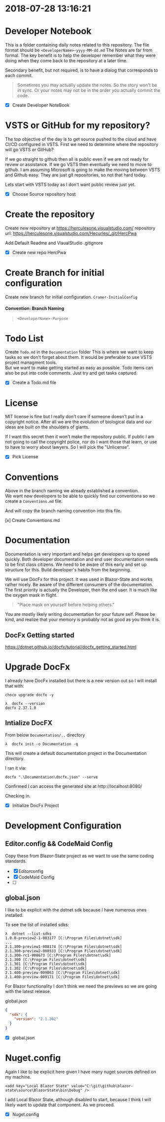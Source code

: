 # 2018-07-28 13:16:21

# Developer Notebook
This is a folder containing daily notes related to this repository.
The file format should be `<DeveloperName>-yyyy-MM-dd.md`
The Notes are far from formal.  The key benefit is to help the developer
remember what they were doing when they come back to the repository at a later time.

Secondary benefit, but not required, is to have a dialog that corresponds to each commit.

> Sometimes you may actually update the notes. So the story won't be in sync.
> Or your notes may not be in the order you actually commit the code. 

- [X] Create Developer NoteBook

# VSTS or GitHub for my repository?

The top objective of the day is to get source pushed to the cloud and have CI/CD configured in VSTS.
First we need to determine where the repository will go VSTS or GitHub?

If we go straight to github then all is public even if we are not ready for review or
assistance.  If we go VSTS then eventually we need to move to github.
I am assuming Microsoft is going to make the moving between VSTS and Github easy.
They are just git repositories, so not that hard today.

Lets start with VSTS today as I don't want public review just yet.

- [x] Choose Source repository host

# Create the repository

Create new repository at https://herculesone.visualstudio.com/
repository url: https://herculesone.visualstudio.com/Hecurles/_git/HercPwa

Add Default Readme and VisualStudio .gitignore 

- [x] Create new repo HercPwa

# Create Branch for initial configuration

Create new branch for initial configuration. `Cramer-InitialConfig`

#### Convention: Branch Naming
> `<DeveloperName>-Purpose`
> 
# Todo List

Create `Todo.md` in the `Documentation` folder
This is where we want to keep tasks so we don't forget about them.
It would be preferable to use VSTS project managment tools.  
But we want to make getting started as easy as possible.
Todo items can also be put into code comments.
Just try and get tasks captured.

- [X] Create a Todo.md file 

# License

MIT license is fine but I really don't care if someone doesn't put in a copyright notice.
After all we are the evolution of biological data and our ideas are built on 
the shoulders of giants.  

If I want this secret then it won't make the repository public.
If public I am not going to call the copyright police, nor do I want those that learn,
or use to have to worry about lawyers.
So I will pick the "Unlicense".

- [X] Pick License


# Conventions

Above in the branch naming we already established a convention.  
We want new developers to be able to quickly find our conventions so we create a 
`Conventions.md` file.

And will copy the branch naming convention into this file.

[x] Create Conventions.md

# Documentation

Documentation is very important and helps get developers up to speed quickly.
Both developer documentation and end user documentation needs to be first class citizens.
We need to be aware of this early and set up structure for this.
Build developer's habits from the beginning.

We will use DocFx for this project.
It was used in Blazor-State and works rather nicely.
Be aware of the different consumers of the documentation.
The first priority is actually the Developer, then the end user.
It is much like the oxygen mask in flight.  
> "Place mask on yourself before helping others."
> 

You are mostly likely writing documentation for your future self.
Please be kind, and realize that your memory is probably not as good as you think it is.

## DocFx Getting started

https://dotnet.github.io/docfx/tutorial/docfx_getting_started.html

# Upgrade DocFx

I already have DocFx installed but there is a new version out so I will install that with:

``` 
choco upgrade docfx -y
```

```
λ  docfx --version
docfx 2.37.1.0
```

## Intialize DocFX
From below `Documentation/..` directory
```
λ  docfx init -o Documentation -q
```
This will create a default documentation project in the Documentation directory.

I ran it via:

```
docfx ".\Documentation\docfx.json" --serve
```

Confirmed I can access the generated site at http://localhost:8080/

Checking in.

- [x] Initialize DocFx Project

# Development Configuration
## Editor.config && CodeMaid Config

Copy these from Blazor-State project as we want to use the same coding standards.
- [x] Editorconfig
- [x] CodeMaid Config
- [ ] 
## global.json
I like to be explicit with the dotnet sdk because I have numerous ones installed.

To see the list of installed sdks:
```
λ  dotnet --list-sdks
1.0.0-preview2-1-003177 [C:\Program Files\dotnet\sdk]
...
2.1.300-preview1-008174 [C:\Program Files\dotnet\sdk]
2.1.300-preview2-008533 [C:\Program Files\dotnet\sdk]
2.1.300-rc1-008673 [C:\Program Files\dotnet\sdk]
2.1.300 [C:\Program Files\dotnet\sdk]
2.1.301 [C:\Program Files\dotnet\sdk]
2.1.302 [C:\Program Files\dotnet\sdk]
2.1.400-preview-009063 [C:\Program Files\dotnet\sdk]
2.1.400-preview-009171 [C:\Program Files\dotnet\sdk]
```

For Blazor functionality I don't think we need the previews so we are going with the latest release.

global.json
```json
{
  "sdk": {
    "version": "2.1.302"
  }
}
```

- [x] global.json


# Nuget.config


Again I like to be explicit here given I have many nuget sources defined on my machine.

```
<add key="Local Blazor State" value="C:\git\github\blazor-state\source\BlazorState\bin\Debug" />
```

I add Local Blazor State, although disabled to start, because I think I will likely want to update that component. As we proceed.

- [x] Nuget.config
